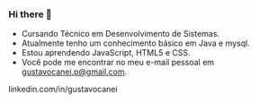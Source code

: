 ### Hi there 👋
  
-  Cursando Técnico em Desenvolvimento de Sistemas.
-  Atualmente tenho um conhecimento básico em Java e mysql.
-  Estou aprendendo JavaScript, HTML5 e CSS.
-  Você pode me encontrar no meu e-mail pessoal em gustavocanei.p@gmail.com.

linkedin.com/in/gustavocanei
